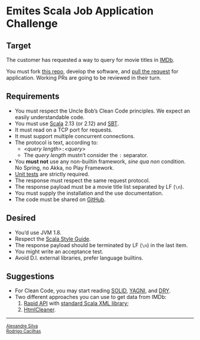 [dry]: https://www.wikiwand.com/en/Don%27t_repeat_yourself
[github]: https://github.com/
[htmlcleaner]: http://htmlcleaner.sourceforge.net/
[imdb]: https://imdb.com/
[pulls]: https://github.com/Contabilone/scala-job-challenge/pulls
[rapidapi]: https://rapidapi.com/blog/lp/imdb-api/
[sbt]: https://www.scala-sbt.org/
[scala]: https://www.scala-lang.org/
[scalatest]: https://www.scalatest.org/user_guide
[solid]: https://www.wikiwand.com/en/SOLID
[style-guide]: https://docs.scala-lang.org/style/
[this]: https://github.com/Contabilone/scala-job-challenge
[xml]: https://scala.github.io/scala-xml/api/1.2.0/scala/xml/
[yagni]: https://www.wikiwand.com/en/You_aren%27t_gonna_need_it

# Emites Scala Job Application Challenge

## Target


The customer has requested a way to query for movie titles in [IMDb][imdb].

You must fork [this repo][this], develop the software, and
[pull the request][pulls] for application. Working PRs are going to be reviewed
in their turn.

## Requirements

- You must respect the Uncle Bob’s Clean Code principles. We expect an easily
  understandable code.
- You must use [Scala][scala] 2.13 (or 2.12) and [SBT][sbt].
- It must read on a TCP port for requests.
- It must support multiple concurrent connections.
- The protocol is text, according to:
    - <em>&lt;query length&gt;</em>`:`<em>&lt;query&gt;</em>
    - The *query length* mustn’t consider the `:` separator.
- You **must not** use any non-builtin framework, *sine qua non* condition.
  No Spring, no Akka, no Play Framework.
- [Unit tests][scalatest] are strictly required.
- The response must respect the same request protocol.
- The response payload must be a movie title list separated by LF (`\n`).
- You must supply the installation and the use documentation.
- The code must be shared on [GitHub][github].

## Desired

- You’d use JVM 1.8.
- Respect the [Scala Style Guide][style-guide].
- The response payload should be terminated by LF (`\n`) in the last item.
- You might write an acceptance test.
- Avoid D.I. external libraries, prefer language builtins.

## Suggestions

- For Clean Code, you may start reading [SOLID][solid], [YAGNI][yagni], and
  [DRY][dry].
- Two different approaches you can use to get data from IMDb:
    1. [Rapid API][rapidapi] with [standard Scala XML library][xml];
    1. [HtmlCleaner][htmlcleaner].

-----

<a href="mailto:alexandre.silva@contabilone.com"><small>Alexandre Silva</small></a><br/>
<a href="mailto:rodrigo.cacilhas@contabilone.com"><small>Rodrigo Cacilhas</small></a>
